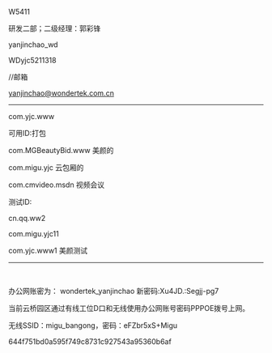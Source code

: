 W5411

研发二部；二级经理：郭彩锋

yanjinchao_wd

WDyjc5211318

//邮箱

yanjinchao@wondertek.com.cn

---

com.yjc.www



可用ID:打包

com.MGBeautyBid.www 美颜的

com.migu.yjc 云包厢的

com.cmvideo.msdn 视频会议

测试ID:

cn.qq.ww2

com.migu.yjc11

com.yjc.www1 美颜测试



---

​	 

办公网账密为： wondertek_yanjinchao 新密码:Xu4JD.:Segjj-pg7

当前云桥园区通过有线工位D口和无线使用办公网账号密码PPPOE拨号上网。 

无线SSID：migu_bangong，密码：eFZbr5xS+Migu

644f751bd0a595f749c8731c927543a95360b6af

